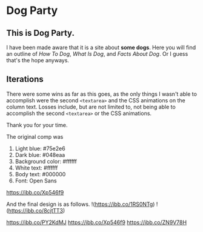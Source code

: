 # Dog Party

## This is Dog Party. 

I have been made aware that it is a site about **some dogs**. 
Here you will find an outline of *How To Dog*, *What Is Dog*, and *Facts About Dog*.
Or I guess that's the hope anyways. 

## Iterations

There were some wins as far as this goes, as the only things I wasn't able to accomplish were the second `<textarea>` and the CSS animations on the column text. 
Losses include, but are not limited to, not being able to accomplish the second `<textarea>` or the CSS animations. 

Thank you for your time. 

The original comp was
1. Light blue: #75e2e6
2. Dark blue: #048eaa
3. Background color: #ffffff
4. White text: #ffffff
5. Body text: #000000
6. Font: Open Sans

https://ibb.co/Xp546f9

And the final design is as follows.
!(https://ibb.co/1RS0NTg)
!(https://ibb.co/8cjtTT3)

https://ibb.co/PY2KdMJ
https://ibb.co/Xp546f9
https://ibb.co/ZN9V78H
